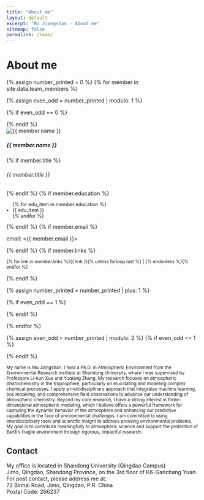 ```yaml
---
title: "About me"
layout: default
excerpt: "Mu Jiangshan - About me"
sitemap: false
permalink: /team/
---
```


# About me


{% assign number_printed = 0 %}
{% for member in site.data.team_members %}

{% assign even_odd = number_printed | modulo: 1 %}

{% if even_odd == 0 %}
<div class="row">
{% endif %}

<div class="col-sm-10 clearfix">

<!-- Card -->
<div class="card mb-3 border-0" style="width: 100%">
<div class="row g-0">
<div class="col-md-4">
<img src="{{ site.url }}{{ site.baseurl }}/images/teampic/{{ member.photo }}" class="img-fluid rounded-start" alt="{{ member.name }}">
</div>
<div class="col-md-10">
<div class="card-body">
<h5 class="card-title">{{ member.name }}</h5>
{% if member.title %}
<h6 class="card-subtitle mb-2 text-muted">{{ member.title }}</h6>
{% endif %}
{% if member.education %}
 <ul class="mb-2" style="padding-left: 1rem; font-size: 0.9em;">
   {% for edu_item in member.education %}
   <li>{{ edu_item }}</li>
   {% endfor %}
</ul>
{% endif %}
{% if member.email %}
<p class="card-text">email: <{{ member.email }}></p>
{% endif %}
{% if member.links %}
<p class="card-text" style="width: 100%"><small>{% for link in member.links %}{{ link }}{% unless forloop.last %} | {% endunless %}{% endfor %}</small></p>
{% endif %}
</div>
</div>
</div>
</div>


</div>

{% assign number_printed = number_printed | plus: 1 %}

{% if even_odd == 1 %}
</div>
{% endif %}

{% endfor %}

{% assign even_odd = number_printed | modulo: 2 %}
{% if even_odd == 1 %}
</div>
{% endif %}
<p style="width: 100%"><small>
My name is Mu Jiangshan. I hold a Ph.D. in Atmospheric Environment from the Environmental Research Institute at Shandong University, where I was supervised by Professors Li-kun Xue and Yuqiang Zhang. My research focuses on atmospheric photochemistry in the troposphere, particularly on elucidating and modeling complex chemical processes. I apply a multidisciplinary approach that integrates machine learning, box modeling, and comprehensive field observations to advance our understanding of atmospheric chemistry. Beyond my core research, I have a strong interest in three-dimensional atmospheric modeling, which I believe offers a powerful framework for capturing the dynamic behavior of the atmosphere and enhancing our predictive capabilities in the face of environmental challenges. I am committed to using interdisciplinary tools and scientific insight to address pressing environmental problems. My goal is to contribute meaningfully to atmospheric science and support the protection of Earth’s fragile environment through rigorous, impactful research.
</small></p>


## Contact

<p>
My office is located in Shandong University (Qingdao Campus)<br />
Jimo, Qingdao, Shandong Province, on the 3rd floor of K6-Ganchang Yuan.<br />
For post contact, please address me at:<br />
72 Binhai Road, Jimo, Qingdao, P.R. China<br />
Postal Code: 266237
</p>
